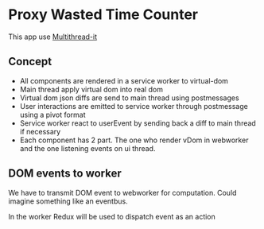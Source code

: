 # Proxy Wasted Time Counter

This app use [Multithread-it](https://github.com/Proxy-wasted-time-counter/multithread-it)

## Concept

 - All components are rendered in a service worker to virtual-dom
 - Main thread apply virtual dom into real dom
 - Virtual dom json diffs are send to main thread using postmessages
 - User interactions are emitted to service worker through postmessage using a pivot format
 - Service worker react to  userEvent by sending back a diff to main thread if necessary
 - Each component has 2 part. The one who render vDom in webworker and the one listening events on ui thread.


## DOM events to worker

We have to transmit DOM event to webworker for computation.
Could imagine something like an eventbus.

In the worker Redux will be used to dispatch event as an action

